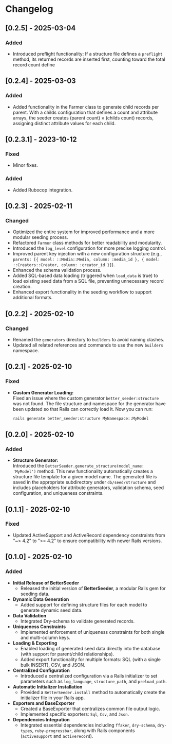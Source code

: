 # Changelog

## [0.2.5] - 2025-03-04

### Added
- Introduced preflight functionality: If a structure file defines a `preflight` method, its returned records are inserted first, counting toward the total record count define

## [0.2.4] - 2025-03-03

### Added
- Added functionality in the Farmer class to generate child records per parent. With a childs configuration that defines a count and attribute arrays, the seeder creates (parent count) × (childs count) records, assigning distinct attribute values for each child.

## [0.2.3.1] - 2023-10-12

### Fixed
- Minor fixes.

### Added
- Added Rubocop integration.

## [0.2.3] - 2025-02-11

### Changed
- Optimized the entire system for improved performance and a more modular seeding process.
- Refactored `Farmer` class methods for better readability and modularity.
- Introduced the `log_level` configuration for more precise logging control.
- Improved parent key injection with a new configuration structure (e.g., `parents: [{ model: ::Media::Media, column: :media_id }, { model: ::Creators::Creator, column: :creator_id }]`).
- Enhanced the schema validation process.
- Added SQL-based data loading (triggered when `load_data` is true) to load existing seed data from a SQL file, preventing unnecessary record creation.
- Enhanced export functionality in the seeding workflow to support additional formats.

## [0.2.2] - 2025-02-10

### Changed
- Renamed the `generators` directory to `builders` to avoid naming clashes.
- Updated all related references and commands to use the new `builders` namespace.

## [0.2.1] - 2025-02-10

### Fixed
- **Custom Generator Loading:**  
  Fixed an issue where the custom generator `better_seeder:structure` was not found. The file structure and namespace for the generator have been updated so that Rails can correctly load it. Now you can run:
  ```bash
  rails generate better_seeder:structure MyNamespace::MyModel

## [0.2.0] - 2025-02-10

### Added
- **Structure Generator:**  
  Introduced the `BetterSeeder.generate_structure(model_name: 'MyModel')` method. This new functionality automatically creates a structure file template for a given model name. The generated file is saved in the appropriate subdirectory under `db/seed/structure` and includes placeholders for attribute generators, validation schema, seed configuration, and uniqueness constraints.

## [0.1.1] - 2025-02-10

### Fixed
- Updated ActiveSupport and ActiveRecord dependency constraints from "~> 4.2" to ">= 4.2" to ensure compatibility with newer Rails versions.

## [0.1.0] - 2025-02-10

### Added
- **Initial Release of BetterSeeder**
    - Released the initial version of **BetterSeeder**, a modular Rails gem for seeding data.
- **Dynamic Data Generation**
    - Added support for defining structure files for each model to generate dynamic seed data.
- **Data Validation**
    - Integrated Dry-schema to validate generated records.
- **Uniqueness Constraints**
    - Implemented enforcement of uniqueness constraints for both single and multi-column keys.
- **Loading & Exporting**
    - Enabled loading of generated seed data directly into the database (with support for parent/child relationships).
    - Added export functionality for multiple formats: SQL (with a single bulk INSERT), CSV, and JSON.
- **Centralized Configuration**
    - Introduced a centralized configuration via a Rails initializer to set parameters such as `log_language`, `structure_path`, and `preload_path`.
- **Automatic Initializer Installation**
    - Provided a `BetterSeeder.install` method to automatically create the initializer file in your Rails app.
- **Exporters and BaseExporter**
    - Created a BaseExporter that centralizes common file output logic.
    - Implemented specific exporters: `Sql`, `Csv`, and `Json`.
- **Dependencies Integration**
    - Integrated essential dependencies including `ffaker`, `dry-schema`, `dry-types`, `ruby-progressbar`, along with Rails components (`activesupport` and `activerecord`).
